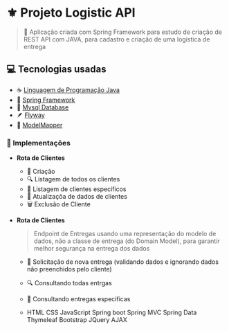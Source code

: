 # ⚜️ Projeto Logistic API

> 🔰 Aplicação criada com Spring Framework para estudo de criação de REST API com JAVA, para cadastro e criação de uma logistica de entrega

## 💻 Tecnologias usadas
- ☕️ [Linguagem de Programação Java](https://docs.oracle.com/en/java/)
- 🍃 [Spring Framework](http://spring.io/)
- 🐬 [Mysql Database](https://dev.mysql.com/doc/refman/8.0/en/)
- 🪶 [Flyway](https://flywaydb.org/)
- 📝 [ModelMapper](http://modelmapper.org/)

### 📌 Implementações
- **Rota de Clientes**
  - 📇 Criação
  - 🔍 Listagem de todos os clientes
  - 🔎 Listagem de clientes especificos
  - 📝 Atualizaçõa de dados de clientes 
  - 🗑 Exclusão de Cliente

- **Rota de Clientes**
  > Endpoint de Entregas usando uma representação do modelo de dados, não a classe de entrega (do Domain Model), para garantir melhor segurança na entrega dos dados
  - 📇 Solicitação de nova entrega (validando dados e ignorando dados não preenchidos pelo cliente)
  - 🔍 Consultando todas entrgas
  - 🔎 Consultando entregas especificas
    
  - HTML
    CSS
    JavaScript
    Spring boot
    Spring MVC
    Spring Data
    Thymeleaf
    Bootstrap
    JQuery
    AJAX